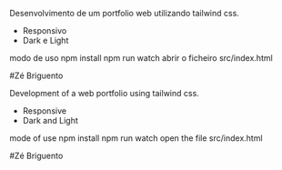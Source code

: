 Desenvolvimento de um portfolio web utilizando tailwind css.
- Responsivo
- Dark e Light

modo de uso
    npm install
    npm run watch
    abrir o ficheiro src/index.html

#Zé Briguento

Development of a web portfolio using tailwind css.
- Responsive
- Dark and Light

mode of use
    npm install
    npm run watch
    open the file src/index.html

#Zé Briguento